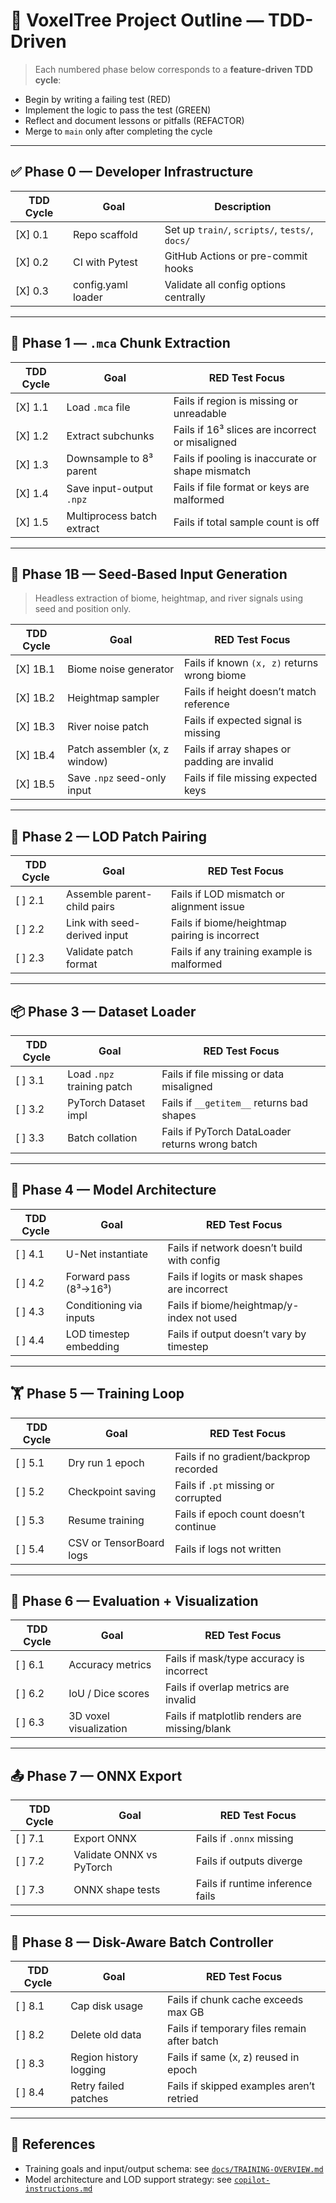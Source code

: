 
# 🌲 VoxelTree Project Outline — TDD-Driven

> Each numbered phase below corresponds to a **feature-driven TDD cycle**:
- Begin by writing a failing test (RED)
- Implement the logic to pass the test (GREEN)
- Reflect and document lessons or pitfalls (REFACTOR)
- Merge to `main` only after completing the cycle

---

## ✅ Phase 0 — Developer Infrastructure

| TDD Cycle | Goal                         | Description                          |
|-----------|------------------------------|--------------------------------------|
| [X] 0.1       | Repo scaffold                | Set up `train/`, `scripts/`, `tests/`, `docs/` |
| [X] 0.2       | CI with Pytest               | GitHub Actions or pre-commit hooks   |
| [X] 0.3       | config.yaml loader           | Validate all config options centrally|

---

## 🧱 Phase 1 — `.mca` Chunk Extraction

| TDD Cycle | Goal                         | RED Test Focus                                  |
|-----------|------------------------------|--------------------------------------------------|
| [X] 1.1       | Load `.mca` file             | Fails if region is missing or unreadable         |
| [X] 1.2       | Extract subchunks            | Fails if 16³ slices are incorrect or misaligned  |
| [X] 1.3       | Downsample to 8³ parent      | Fails if pooling is inaccurate or shape mismatch |
| [X] 1.4       | Save input-output `.npz`     | Fails if file format or keys are malformed       |
| [X] 1.5       | Multiprocess batch extract   | Fails if total sample count is off               |

---

## 🧬 Phase 1B — Seed-Based Input Generation

> Headless extraction of biome, heightmap, and river signals using seed and position only.

| TDD Cycle | Goal                           | RED Test Focus                                      |
|-----------|--------------------------------|-----------------------------------------------------|
| [X] 1B.1      | Biome noise generator          | Fails if known `(x, z)` returns wrong biome         |
| [X] 1B.2      | Heightmap sampler              | Fails if height doesn’t match reference             |
| [X] 1B.3      | River noise patch              | Fails if expected signal is missing                 |
| [X] 1B.4      | Patch assembler (x, z window)  | Fails if array shapes or padding are invalid        |
| [X] 1B.5      | Save `.npz` seed-only input    | Fails if file missing expected keys                 |

---

## 🧮 Phase 2 — LOD Patch Pairing

| TDD Cycle | Goal                         | RED Test Focus                                 |
|-----------|------------------------------|------------------------------------------------|
| [ ] 2.1       | Assemble parent-child pairs  | Fails if LOD mismatch or alignment issue       |
| [ ] 2.2       | Link with seed-derived input | Fails if biome/heightmap pairing is incorrect  |
| [ ] 2.3       | Validate patch format        | Fails if any training example is malformed     |

---

## 📦 Phase 3 — Dataset Loader

| TDD Cycle | Goal                         | RED Test Focus                              |
|-----------|------------------------------|----------------------------------------------|
| [ ] 3.1       | Load `.npz` training patch   | Fails if file missing or data misaligned     |
| [ ] 3.2       | PyTorch Dataset impl         | Fails if `__getitem__` returns bad shapes    |
| [ ] 3.3       | Batch collation              | Fails if PyTorch DataLoader returns wrong batch |

---

## 🧠 Phase 4 — Model Architecture

| TDD Cycle | Goal                         | RED Test Focus                                  |
|-----------|------------------------------|--------------------------------------------------|
| [ ] 4.1       | U-Net instantiate            | Fails if network doesn’t build with config       |
| [ ] 4.2       | Forward pass (8³→16³)        | Fails if logits or mask shapes are incorrect     |
| [ ] 4.3       | Conditioning via inputs      | Fails if biome/heightmap/y-index not used        |
| [ ] 4.4       | LOD timestep embedding       | Fails if output doesn’t vary by timestep         |

---

## 🏋️ Phase 5 — Training Loop

| TDD Cycle | Goal                         | RED Test Focus                                  |
|-----------|------------------------------|--------------------------------------------------|
| [ ] 5.1       | Dry run 1 epoch              | Fails if no gradient/backprop recorded           |
| [ ] 5.2       | Checkpoint saving            | Fails if `.pt` missing or corrupted              |
| [ ] 5.3       | Resume training              | Fails if epoch count doesn’t continue            |
| [ ] 5.4       | CSV or TensorBoard logs      | Fails if logs not written                        |

---

## 🧪 Phase 6 — Evaluation + Visualization

| TDD Cycle | Goal                         | RED Test Focus                                  |
|-----------|------------------------------|--------------------------------------------------|
| [ ] 6.1       | Accuracy metrics             | Fails if mask/type accuracy is incorrect         |
| [ ] 6.2       | IoU / Dice scores            | Fails if overlap metrics are invalid             |
| [ ] 6.3       | 3D voxel visualization       | Fails if matplotlib renders are missing/blank    |

---

## 📤 Phase 7 — ONNX Export

| TDD Cycle | Goal                         | RED Test Focus                                  |
|-----------|------------------------------|--------------------------------------------------|
| [ ] 7.1       | Export ONNX                  | Fails if `.onnx` missing                         |
| [ ] 7.2       | Validate ONNX vs PyTorch     | Fails if outputs diverge                         |
| [ ] 7.3       | ONNX shape tests             | Fails if runtime inference fails                 |

---

## 🚦 Phase 8 — Disk-Aware Batch Controller

| TDD Cycle | Goal                         | RED Test Focus                                  |
|-----------|------------------------------|--------------------------------------------------|
| [ ] 8.1       | Cap disk usage               | Fails if chunk cache exceeds max GB             |
| [ ] 8.2       | Delete old data              | Fails if temporary files remain after batch     |
| [ ] 8.3       | Region history logging       | Fails if same (x, z) reused in epoch            |
| [ ] 8.4       | Retry failed patches         | Fails if skipped examples aren’t retried        |

---

## 📘 References

- Training goals and input/output schema: see [`docs/TRAINING-OVERVIEW.md`](docs/TRAINING-OVERVIEW.md)
- Model architecture and LOD support strategy: see [`copilot-instructions.md`](.github/copilot-instructions.md)
